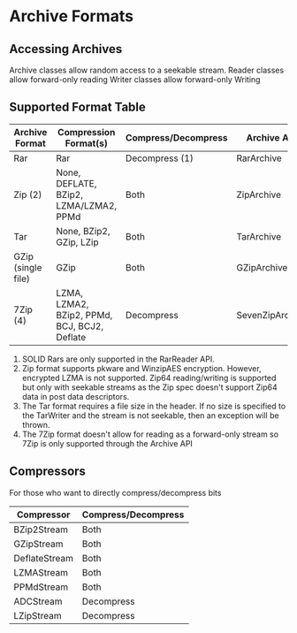 # Archive Formats

## Accessing Archives

Archive classes allow random access to a seekable stream.
Reader classes allow forward-only reading
Writer classes allow forward-only Writing

## Supported Format Table

| Archive Format | Compression Format(s) | Compress/Decompress | Archive API | Reader API | Writer API |
| --- | --- | --- | --- | --- | --- |
| Rar | Rar | Decompress (1) | RarArchive | RarReader | N/A |
| Zip (2) | None, DEFLATE, BZip2, LZMA/LZMA2, PPMd | Both | ZipArchive | ZipReader | ZipWriter |
| Tar | None, BZip2, GZip, LZip | Both | TarArchive | TarReader | TarWriter (3)  |
| GZip (single file) | GZip | Both | GZipArchive | GZipReader | GZipWriter |
| 7Zip (4) | LZMA, LZMA2, BZip2, PPMd, BCJ, BCJ2, Deflate | Decompress | SevenZipArchive | N/A | N/A |

 1. SOLID Rars are only supported in the RarReader API.
 2. Zip format supports pkware and WinzipAES encryption.  However, encrypted LZMA is not supported.  Zip64 reading/writing is supported but only with seekable streams as the Zip spec doesn't support Zip64 data in post data descriptors.
 3. The Tar format requires a file size in the header.  If no size is specified to the TarWriter and the stream is not seekable, then an exception will be thrown.
 4. The 7Zip format doesn't allow for reading as a forward-only stream so 7Zip is only supported through the Archive API

## Compressors

For those who want to directly compress/decompress bits

| Compressor | Compress/Decompress |
| --- | --- |
| BZip2Stream | Both |
| GZipStream | Both |
| DeflateStream | Both |
| LZMAStream | Both |
| PPMdStream | Both |
| ADCStream | Decompress |
| LZipStream | Decompress |
